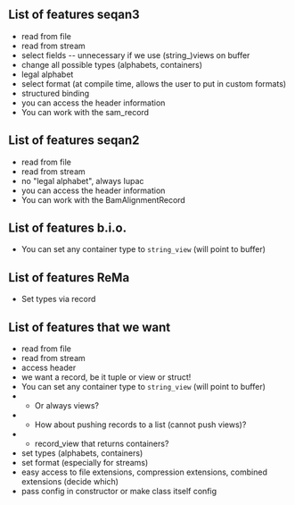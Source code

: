 ## List of features seqan3
* read from file
* read from stream
* select fields -- unnecessary if we use (string_)views on buffer
* change all possible types (alphabets, containers)
* legal alphabet
* select format (at compile time, allows the user to put in custom formats)
* structured binding
* you can access the header information
* You can work with the sam_record

## List of features seqan2
* read from file
* read from stream
* no "legal alphabet", always Iupac
* you can access the header information
* You can work with the BamAlignmentRecord

## List of features b.i.o.
* You can set any container type to `string_view` (will point to buffer)

## List of features ReMa
* Set types via record

## List of features that we want
* read from file
* read from stream
* access header
* we want a record, be it tuple or view or struct!
* You can set any container type to `string_view` (will point to buffer)
* * Or always views?
* * How about pushing records to a list (cannot push views)?
* * record_view that returns containers?
* set types (alphabets, containers)
* set format (especially for streams)
* easy access to file extensions, compression extensions, combined extensions (decide which)
* pass config in constructor or make class itself config
